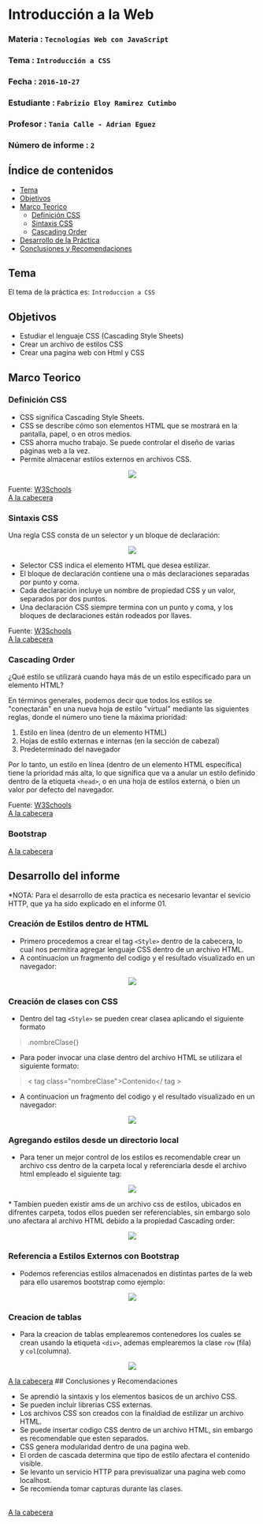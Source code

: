 # Introducción a la Web

### Materia : `Tecnologías Web con JavaScript`
### Tema : `Introducción a CSS` 
### Fecha : `2016-10-27`
### Estudiante : `Fabrizio Eloy Ramirez Cutimbo`
### Profesor : `Tania Calle - Adrian Eguez`
### Número de informe : `2`

<a name="cabecera"></a>

## Índice de contenidos

- <a href="#tema">Tema</a>
- <a href="#objetivos">Objetivos</a>
- <a href="#marco-teorico">Marco Teorico</a>
  * <a href="#defCSS">Definición CSS</a>
  * <a href="#sintaxis">Sintaxis CSS</a>  
  * <a href="#cascada">Cascading Order</a> 
- <a href="#desarrollo">Desarrollo de la Práctica</a>
- <a href="#conclusiones">Conclusiones y Recomendaciones</a> 

<a name="tema"></a>

## Tema
El tema de la práctica es: `Introduccion a CSS`

<a name="objetivos"></a>
## Objetivos

- Estudiar el lenguaje CSS (Cascading Style Sheets)
- Crear un archivo de estilos CSS
- Crear una pagina web con Html y CSS

<a name="marco-teorico"></a>
## Marco Teorico

<a name="defCSS"></a>
### Definición CSS

* CSS significa Cascading Style Sheets.
* CSS se describe cómo son elementos HTML que se mostrará en la pantalla, papel, o en otros medios.
* CSS ahorra mucho trabajo. Se puede controlar el diseño de varias páginas web a la vez.
* Permite almacenar estilos externos en archivos CSS.

<p align="center">
<img src="http://desarrollolibre.net/public/download/empty/empty-con-otras-pseudo-class/css3.jpg">
</p>

Fuente: [W3Schools](http://www.w3schools.com/css/css_intro.asp)
<br>
<a href="#cabecera">A la cabecera</a>

### Sintaxis CSS

Una regla CSS consta de un selector y un bloque de declaración:

<p align="center">
<img src="http://www.w3schools.com/css/selector.gif">
</p>

* Selector CSS indica el elemento HTML que desea estilizar.
* El bloque de declaración contiene una o más declaraciones separadas por punto y coma.
* Cada declaración incluye un nombre de propiedad CSS y un valor, separados por dos puntos.
* Una declaración CSS siempre termina con un punto y coma, y los bloques de declaraciones están rodeados por llaves.

Fuente: [W3Schools](http://www.w3schools.com/css/css_intro.asp)
<br>
<a href="#cabecera">A la cabecera</a>

### Cascading Order

¿Qué estilo se utilizará cuando haya más de un estilo especificado para un elemento HTML?

En términos generales, podemos decir que todos los estilos se "conectarán" en una nueva hoja de estilo "virtual" mediante las siguientes reglas, donde el número uno tiene la máxima prioridad:

1. Estilo en línea (dentro de un elemento HTML)
2. Hojas de estilo externas e internas (en la sección de cabezal)
3. Predeterminado del navegador

Por lo tanto, un estilo en línea (dentro de un elemento HTML específica) tiene la prioridad más alta, lo que significa que va a anular un estilo definido dentro de la etiqueta `<head>`, o en una hoja de estilos externa, o bien un valor por defecto del navegador.

Fuente: [W3Schools](http://www.w3schools.com/css/css_intro.asp)
<br>
<a href="#cabecera">A la cabecera</a>

<a name="bootstrap"></a>
### Bootstrap

<a href="#cabecera">A la cabecera</a>
<a name="desarrollo"></a>
## Desarrollo del informe
*NOTA: Para el desarrollo de esta practica es necesario levantar el sevicio HTTP, que ya ha sido explicado en el informe 01.

### Creación de Estilos dentro de HTML
* Primero procedemos a crear el tag `<Style>` dentro de la cabecera, lo cual nos permitira agregar lenguaje CSS dentro de un archivo HTML.
* A continuacion un fragmento del codigo y el resultado visualizado en un navegador:

<p align="center">
<img src="https://github.com/fabriram20/tec_web_js/blob/02-html/Informe/Graficos/CSSD01.png?raw=true">
</p>

### Creación de clases con CSS
* Dentro del tag `<Style>` se pueden crear clasea aplicando el siguiente formato
> .nombreClase{}

* Para poder invocar una clase dentro del archivo HTML se utilizara el siguiente formato:
> < tag class="nombreClase">Contenido</ tag >

* A continuacion un fragmento del codigo y el resultado visualizado en un navegador:
<p align="center">
<img src="https://github.com/fabriram20/tec_web_js/blob/02-html/Informe/Graficos/CSSD02.png?raw=true">
</p>

### Agregando estilos desde un directorio local
* Para tener un mejor control de los estilos es recomendable crear un archivo css dentro de la carpeta local y referenciarla desde el archivo html empleado el siguiente tag:
<p align="center">
<img src="https://github.com/fabriram20/tec_web_js/blob/02-html/Informe/Graficos/CSSD03.png?raw=true">
</p>
* Tambien pueden existir ams de un archivo css de estilos, ubicados en difrentes carpeta, todos ellos pueden ser referenciables, sin embargo solo uno afectara al archivo HTML debido a la propiedad Cascading order:
<p align="center">
<img src="https://github.com/fabriram20/tec_web_js/blob/02-html/Informe/Graficos/CSSD04.png?raw=true">
</p>

### Referencia a Estilos Externos con Bootstrap

* Podemos referencias estilos almacenados en distintas partes de la web para ello usaremos bootstrap como ejemplo:
<p align="center">
<img src="https://github.com/fabriram20/tec_web_js/blob/02-html/Informe/Graficos/CSSD05.png?raw=true">
</p>

### Creacion de tablas

* Para la creacion de tablas emplearemos contenedores los cuales se crean usando la etiqueta `<div>`, ademas emplearemos la clase `row` (fila) y `col`(columna).

<p align="center">
<img src="https://github.com/fabriram20/tec_web_js/blob/02-html/Informe/Graficos/CSSD06.png?raw=true">
</p>
<a href="#cabecera">A la cabecera</a>
<a name="conclusiones"></a>
## Conclusiones y Recomendaciones

- Se aprendió la sintaxis y los elementos  basicos de un archivo CSS.
- Se pueden incluir librerias CSS externas.
- Los archivos CSS son creados con la finaldiad de estilizar un archivo HTML.
- Se puede insertar codigo CSS dentro de un archivo HTML, sin embargo es recomendable que esten separados.
- CSS genera modularidad dentro de una pagina web.
- El orden de cascada determina que tipo de estilo afectara el contenido visible.
- Se levanto un servicio HTTP para previsualizar una pagina web como localhost.
- Se recomienda tomar capturas durante las clases.


<br>
<a href="#cabecera">A la cabecera</a>